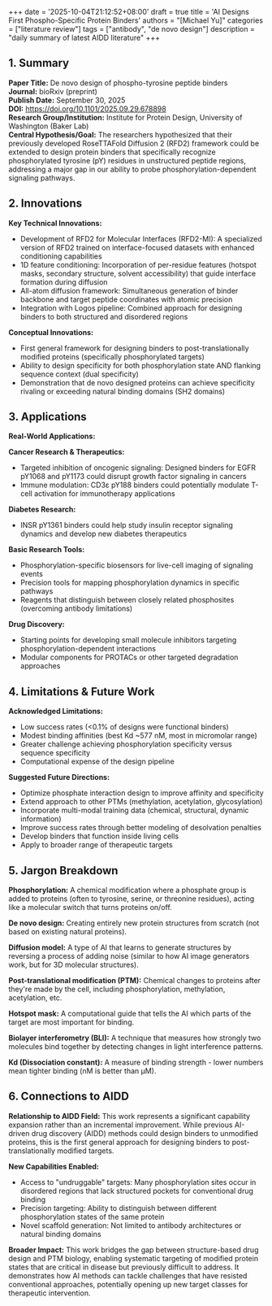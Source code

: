 +++
date = '2025-10-04T21:12:52+08:00'
draft = true
title = 'AI Designs First Phospho-Specific Protein Binders'
authors = "[Michael Yu]"
categories = ["literature review"]
tags = ["antibody", "de novo design"]
description = "daily summary of latest AIDD literature"
+++


## 1. Summary
**Paper Title:** De novo design of phospho-tyrosine peptide binders  
**Journal:** bioRxiv (preprint)  
**Publish Date:** September 30, 2025  
**DOI:** https://doi.org/10.1101/2025.09.29.678898  
**Research Group/Institution:** Institute for Protein Design, University of Washington (Baker Lab)  
**Central Hypothesis/Goal:** The researchers hypothesized that their previously developed RoseTTAFold Diffusion 2 (RFD2) framework could be extended to design protein binders that specifically recognize phosphorylated tyrosine (pY) residues in unstructured peptide regions, addressing a major gap in our ability to probe phosphorylation-dependent signaling pathways.

## 2. Innovations
**Key Technical Innovations:**
- Development of RFD2 for Molecular Interfaces (RFD2-MI): A specialized version of RFD2 trained on interface-focused datasets with enhanced conditioning capabilities
- 1D feature conditioning: Incorporation of per-residue features (hotspot masks, secondary structure, solvent accessibility) that guide interface formation during diffusion
- All-atom diffusion framework: Simultaneous generation of binder backbone and target peptide coordinates with atomic precision
- Integration with Logos pipeline: Combined approach for designing binders to both structured and disordered regions

**Conceptual Innovations:**
- First general framework for designing binders to post-translationally modified proteins (specifically phosphorylated targets)
- Ability to design specificity for both phosphorylation state AND flanking sequence context (dual specificity)
- Demonstration that de novo designed proteins can achieve specificity rivaling or exceeding natural binding domains (SH2 domains)

## 3. Applications
**Real-World Applications:**

**Cancer Research & Therapeutics:**
- Targeted inhibition of oncogenic signaling: Designed binders for EGFR pY1068 and pY1173 could disrupt growth factor signaling in cancers
- Immune modulation: CD3ε pY188 binders could potentially modulate T-cell activation for immunotherapy applications

**Diabetes Research:**
- INSR pY1361 binders could help study insulin receptor signaling dynamics and develop new diabetes therapeutics

**Basic Research Tools:**
- Phosphorylation-specific biosensors for live-cell imaging of signaling events
- Precision tools for mapping phosphorylation dynamics in specific pathways
- Reagents that distinguish between closely related phosphosites (overcoming antibody limitations)

**Drug Discovery:**
- Starting points for developing small molecule inhibitors targeting phosphorylation-dependent interactions
- Modular components for PROTACs or other targeted degradation approaches

## 4. Limitations & Future Work
**Acknowledged Limitations:**
- Low success rates (<0.1% of designs were functional binders)
- Modest binding affinities (best Kd ~577 nM, most in micromolar range)
- Greater challenge achieving phosphorylation specificity versus sequence specificity
- Computational expense of the design pipeline

**Suggested Future Directions:**
- Optimize phosphate interaction design to improve affinity and specificity
- Extend approach to other PTMs (methylation, acetylation, glycosylation)
- Incorporate multi-modal training data (chemical, structural, dynamic information)
- Improve success rates through better modeling of desolvation penalties
- Develop binders that function inside living cells
- Apply to broader range of therapeutic targets

## 5. Jargon Breakdown
**Phosphorylation:** A chemical modification where a phosphate group is added to proteins (often to tyrosine, serine, or threonine residues), acting like a molecular switch that turns proteins on/off.

**De novo design:** Creating entirely new protein structures from scratch (not based on existing natural proteins).

**Diffusion model:** A type of AI that learns to generate structures by reversing a process of adding noise (similar to how AI image generators work, but for 3D molecular structures).

**Post-translational modification (PTM):** Chemical changes to proteins after they're made by the cell, including phosphorylation, methylation, acetylation, etc.

**Hotspot mask:** A computational guide that tells the AI which parts of the target are most important for binding.

**Biolayer interferometry (BLI):** A technique that measures how strongly two molecules bind together by detecting changes in light interference patterns.

**Kd (Dissociation constant):** A measure of binding strength - lower numbers mean tighter binding (nM is better than μM).

## 6. Connections to AIDD
**Relationship to AIDD Field:**
This work represents a significant capability expansion rather than an incremental improvement. While previous AI-driven drug discovery (AIDD) methods could design binders to unmodified proteins, this is the first general approach for designing binders to post-translationally modified targets.

**New Capabilities Enabled:**
- Access to "undruggable" targets: Many phosphorylation sites occur in disordered regions that lack structured pockets for conventional drug binding
- Precision targeting: Ability to distinguish between different phosphorylation states of the same protein
- Novel scaffold generation: Not limited to antibody architectures or natural binding domains

**Broader Impact:**
This work bridges the gap between structure-based drug design and PTM biology, enabling systematic targeting of modified protein states that are critical in disease but previously difficult to address. It demonstrates how AI methods can tackle challenges that have resisted conventional approaches, potentially opening up new target classes for therapeutic intervention.
